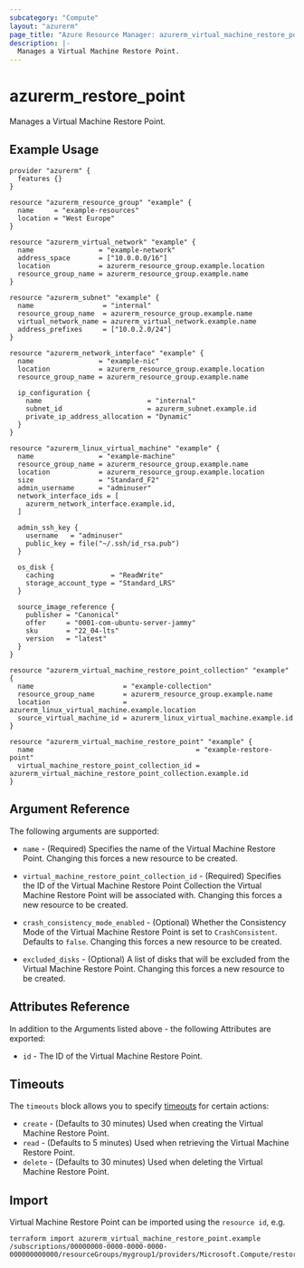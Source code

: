 ```yaml
---
subcategory: "Compute"
layout: "azurerm"
page_title: "Azure Resource Manager: azurerm_virtual_machine_restore_point"
description: |-
  Manages a Virtual Machine Restore Point.
---
```


# azurerm_restore_point

Manages a Virtual Machine Restore Point.

## Example Usage

```hcl
provider "azurerm" {
  features {}
}

resource "azurerm_resource_group" "example" {
  name     = "example-resources"
  location = "West Europe"
}

resource "azurerm_virtual_network" "example" {
  name                = "example-network"
  address_space       = ["10.0.0.0/16"]
  location            = azurerm_resource_group.example.location
  resource_group_name = azurerm_resource_group.example.name
}

resource "azurerm_subnet" "example" {
  name                 = "internal"
  resource_group_name  = azurerm_resource_group.example.name
  virtual_network_name = azurerm_virtual_network.example.name
  address_prefixes     = ["10.0.2.0/24"]
}

resource "azurerm_network_interface" "example" {
  name                = "example-nic"
  location            = azurerm_resource_group.example.location
  resource_group_name = azurerm_resource_group.example.name

  ip_configuration {
    name                          = "internal"
    subnet_id                     = azurerm_subnet.example.id
    private_ip_address_allocation = "Dynamic"
  }
}

resource "azurerm_linux_virtual_machine" "example" {
  name                = "example-machine"
  resource_group_name = azurerm_resource_group.example.name
  location            = azurerm_resource_group.example.location
  size                = "Standard_F2"
  admin_username      = "adminuser"
  network_interface_ids = [
    azurerm_network_interface.example.id,
  ]

  admin_ssh_key {
    username   = "adminuser"
    public_key = file("~/.ssh/id_rsa.pub")
  }

  os_disk {
    caching              = "ReadWrite"
    storage_account_type = "Standard_LRS"
  }

  source_image_reference {
    publisher = "Canonical"
    offer     = "0001-com-ubuntu-server-jammy"
    sku       = "22_04-lts"
    version   = "latest"
  }
}

resource "azurerm_virtual_machine_restore_point_collection" "example" {
  name                      = "example-collection"
  resource_group_name       = azurerm_resource_group.example.name
  location                  = azurerm_linux_virtual_machine.example.location
  source_virtual_machine_id = azurerm_linux_virtual_machine.example.id
}

resource "azurerm_virtual_machine_restore_point" "example" {
  name                                        = "example-restore-point"
  virtual_machine_restore_point_collection_id = azurerm_virtual_machine_restore_point_collection.example.id
}
```

## Argument Reference

The following arguments are supported:

* `name` - (Required) Specifies the name of the Virtual Machine Restore Point. Changing this forces a new resource to be created.

* `virtual_machine_restore_point_collection_id` - (Required) Specifies the ID of the Virtual Machine Restore Point Collection the Virtual Machine Restore Point will be associated with. Changing this forces a new resource to be created.

* `crash_consistency_mode_enabled` - (Optional) Whether the Consistency Mode of the Virtual Machine Restore Point is set to `CrashConsistent`. Defaults to `false`. Changing this forces a new resource to be created.

* `excluded_disks` - (Optional) A list of disks that will be excluded from the Virtual Machine Restore Point. Changing this forces a new resource to be created.

## Attributes Reference

In addition to the Arguments listed above - the following Attributes are exported:

* `id` - The ID of the Virtual Machine Restore Point.

## Timeouts

The `timeouts` block allows you to specify [timeouts](https://www.terraform.io/language/resources/syntax#operation-timeouts) for certain actions:

* `create` - (Defaults to 30 minutes) Used when creating the Virtual Machine Restore Point.
* `read` - (Defaults to 5 minutes) Used when retrieving the Virtual Machine Restore Point.
* `delete` - (Defaults to 30 minutes) Used when deleting the Virtual Machine Restore Point.

## Import

Virtual Machine Restore Point can be imported using the `resource id`, e.g.

```shell
terraform import azurerm_virtual_machine_restore_point.example /subscriptions/00000000-0000-0000-0000-000000000000/resourceGroups/mygroup1/providers/Microsoft.Compute/restorePointCollections/collection1/restorePoints/restorePoint1
```
